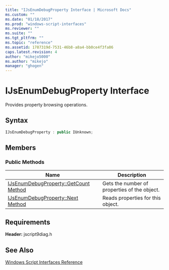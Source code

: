 ```yaml
---
title: "IJsEnumDebugProperty Interface | Microsoft Docs"
ms.custom: ""
ms.date: "01/18/2017"
ms.prod: "windows-script-interfaces"
ms.reviewer: ""
ms.suite: ""
ms.tgt_pltfrm: ""
ms.topic: "reference"
ms.assetid: 1787319d-7531-46b8-a8a4-bb0ce4f3fa86
caps.latest.revision: 4
author: "mikejo5000"
ms.author: "mikejo"
manager: "ghogen"
---
```

# IJsEnumDebugProperty Interface
Provides property browsing operations.  
  
## Syntax  
  
```cpp
IJsEnumDebugProperty : public IUnknown;  
```  
  
## Members  
  
### Public Methods  
  
|Name|Description|  
|----------|-----------------|  
|[IJsEnumDebugProperty::GetCount Method](../../winscript/reference/ijsenumdebugproperty-getcount-method.md)|Gets the number of properties of the object.|  
|[IJsEnumDebugProperty::Next Method](../../winscript/reference/ijsenumdebugproperty-next-method.md)|Reads properties for this object.|  
  
## Requirements  
 **Header:** jscript9diag.h  
  
## See Also  
 [Windows Script Interfaces Reference](../../winscript/reference/windows-script-interfaces-reference.md)